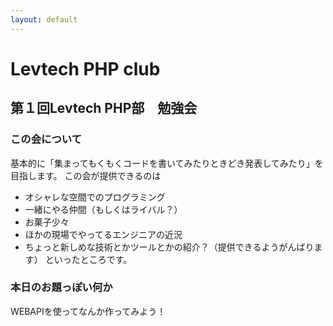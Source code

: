 ```yaml
---
layout: default
---
```


# Levtech PHP club

## 第１回Levtech PHP部　勉強会

### この会について
基本的に「集まってもくもくコードを書いてみたりときどき発表してみたり」を目指します。
この会が提供できるのは
- オシャレな空間でのプログラミング
- 一緒にやる仲間（もしくはライバル？）
- お菓子少々
- ほかの現場でやってるエンジニアの近況
- ちょっと新しめな技術とかツールとかの紹介？（提供できるようがんばります）
といったところです。

### 本日のお題っぽい何か
WEBAPIを使ってなんか作ってみよう！


